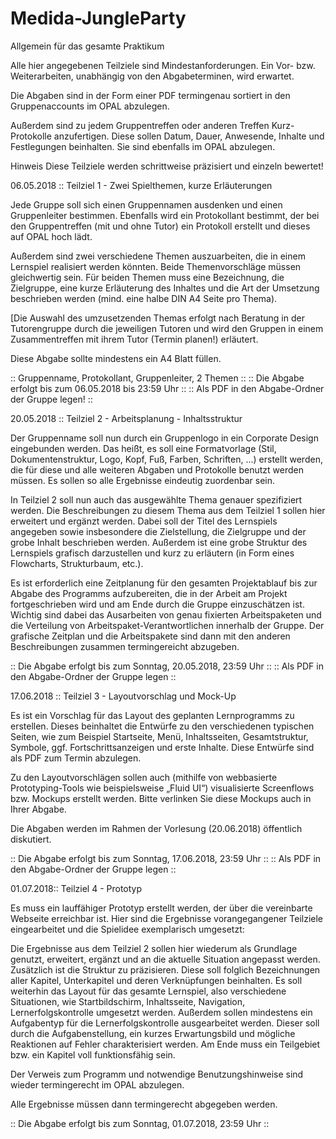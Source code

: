 # Medida-JungleParty 

Allgemein für das gesamte Praktikum

 
 
Alle hier angegebenen Teilziele sind Mindestanforderungen. Ein Vor- bzw. Weiterarbeiten, unabhängig von den Abgabeterminen, wird erwartet. 

Die Abgaben sind in der Form einer PDF termingenau sortiert in den Gruppenaccounts im OPAL abzulegen.

Außerdem sind zu jedem Gruppentreffen oder anderen Treffen Kurz-Protokolle anzufertigen. Diese sollen Datum, Dauer, Anwesende, Inhalte und Festlegungen beinhalten. Sie sind ebenfalls im OPAL abzulegen.

Hinweis Diese Teilziele werden schrittweise präzisiert und einzeln bewertet!

 
 
 
06.05.2018 :: Teilziel 1 - Zwei Spielthemen, kurze Erläuterungen	
 
 
Jede Gruppe soll sich einen Gruppennamen ausdenken und einen Gruppenleiter bestimmen. Ebenfalls wird ein Protokollant bestimmt, der bei den Gruppentreffen (mit und ohne Tutor) ein Protokoll erstellt und dieses auf OPAL hoch lädt.

Außerdem sind zwei verschiedene Themen auszuarbeiten, die in einem Lernspiel realisiert werden könnten. Beide Themenvorschläge müssen gleichwertig sein. 
Für beiden Themen muss eine Bezeichnung, die Zielgruppe, eine kurze Erläuterung des Inhaltes und die Art der Umsetzung beschrieben werden (mind. eine halbe DIN A4 Seite pro Thema).

[Die Auswahl des umzusetzenden Themas erfolgt nach Beratung in der Tutorengruppe durch die jeweiligen Tutoren und wird den Gruppen in einem Zusammentreffen mit ihrem Tutor (Termin planen!) erläutert.

Diese Abgabe sollte mindestens ein A4 Blatt füllen.

:: Gruppenname, Protokollant, Gruppenleiter, 2 Themen ::
:: Die Abgabe erfolgt bis zum 06.05.2018 bis 23:59 Uhr ::
:: Als PDF in den Abgabe-Ordner der Gruppe legen! ::

 

20.05.2018 :: Teilziel 2 - Arbeitsplanung - Inhaltsstruktur

 

Der Gruppenname soll nun durch ein Gruppenlogo in ein Corporate Design eingebunden werden. Das heißt, es soll eine Formatvorlage (Stil, Dokumentenstruktur, Logo, Kopf, Fuß, Farben, Schriften, ...) erstellt werden, die für diese und alle weiteren Abgaben und Protokolle benutzt werden müssen. Es sollen so alle Ergebnisse eindeutig zuordenbar sein.

In Teilziel 2 soll nun auch das ausgewählte Thema genauer spezifiziert werden. Die Beschreibungen zu diesem Thema aus dem Teilziel 1 sollen hier erweitert und ergänzt werden. Dabei soll der Titel des Lernspiels angegeben sowie insbesondere die Zielstellung, die Zielgruppe und der grobe Inhalt beschrieben werden. Außerdem ist eine grobe Struktur des Lernspiels grafisch darzustellen und kurz zu erläutern (in Form eines Flowcharts, Strukturbaum, etc.).

Es ist erforderlich eine Zeitplanung für den gesamten Projektablauf bis zur Abgabe des Programms aufzubereiten, die in der Arbeit am Projekt fortgeschrieben wird und am Ende durch die Gruppe einzuschätzen ist. Wichtig sind dabei das Ausarbeiten von genau fixierten Arbeitspaketen und die Verteilung von Arbeitspaket-Verantwortlichen innerhalb der Gruppe. Der grafische Zeitplan und die Arbeitspakete sind dann mit den anderen Beschreibungen zusammen termingereicht abzugeben.

:: Die Abgabe erfolgt bis zum Sonntag, 20.05.2018, 23:59 Uhr ::
:: Als PDF in den Abgabe-Ordner der Gruppe legen ::

 

17.06.2018 :: Teilziel 3 - Layoutvorschlag und Mock-Up

 

Es ist ein Vorschlag für das Layout des geplanten Lernprogramms zu erstellen. Dieses beinhaltet die Entwürfe zu den verschiedenen typischen Seiten, wie zum Beispiel Startseite, Menü, Inhaltsseiten, Gesamtstruktur, Symbole, ggf. Fortschrittsanzeigen und erste Inhalte. Diese Entwürfe sind als PDF zum Termin abzulegen.

Zu den Layoutvorschlägen sollen auch (mithilfe von webbasierte Prototyping-Tools wie beispielsweise „Fluid UI“) visualisierte Screenflows bzw. Mockups erstellt werden. Bitte verlinken Sie diese Mockups auch in Ihrer Abgabe.

Die Abgaben werden im Rahmen der Vorlesung (20.06.2018) öffentlich diskutiert.

:: Die Abgabe erfolgt bis zum Sonntag, 17.06.2018, 23:59 Uhr ::
:: Als PDF in den Abgabe-Ordner der Gruppe legen ::

 

01.07.2018:: Teilziel 4 - Prototyp

 

Es muss ein lauffähiger Prototyp erstellt werden, der über die vereinbarte Webseite erreichbar ist. Hier sind die Ergebnisse vorangegangener Teilziele eingearbeitet und die Spielidee exemplarisch umgesetzt:

Die Ergebnisse aus dem Teilziel 2 sollen hier wiederum als Grundlage genutzt, erweitert, ergänzt und an die aktuelle Situation angepasst werden. Zusätzlich ist die Struktur zu präzisieren. Diese soll folglich Bezeichnungen aller Kapitel, Unterkapitel und deren Verknüpfungen beinhalten. Es soll weiterhin das Layout für das gesamte Lernspiel, also verschiedene Situationen, wie Startbildschirm, Inhaltsseite, Navigation, Lernerfolgskontrolle umgesetzt werden. Außerdem sollen mindestens ein Aufgabentyp für die Lernerfolgskontrolle ausgearbeitet werden. Dieser soll durch die Aufgabenstellung, ein kurzes Erwartungsbild und mögliche Reaktionen auf Fehler charakterisiert werden. Am Ende muss ein Teilgebiet bzw. ein Kapitel voll funktionsfähig sein.

Der Verweis zum Programm und notwendige Benutzungshinweise sind wieder termingerecht im OPAL abzulegen.

Alle Ergebnisse müssen dann termingerecht abgegeben werden.


:: Die Abgabe erfolgt bis zum Sonntag, 01.07.2018, 23:59 Uhr ::

 
